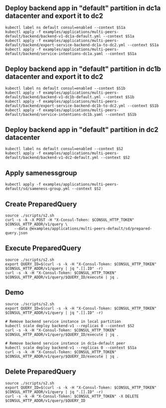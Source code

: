 ## Deploy backend app in "default" partition in dc1a datacenter and export it to dc2
```
kubectl label ns default consul=enabled --context $S1a
kubectl apply -f examples/applications/multi-peers-default/backend/backend-v1-dc1a-default.yml --context $S1a
kubectl apply -f examples/applications/multi-peers-default/backend/export-service-backend-dc1a-to-dc2.yml --context $S1a
kubectl apply -f examples/applications/multi-peers-default/backend/service-intentions-dc1a.yaml --context $S1a
```

## Deploy backend app in "default" partition in dc1b datacenter and export it to dc2
```
kubectl label ns default consul=enabled --context $S1b
kubectl apply -f examples/applications/multi-peers-default/backend/backend-v1-dc1b-default.yml --context $S1b
kubectl apply -f examples/applications/multi-peers-default/backend/export-service-backend-dc1b-to-dc2.yml --context $S1b
kubectl apply -f examples/applications/multi-peers-default/backend/service-intentions-dc1b.yaml --context $S1b
```

## Deploy backend app in "default" partition in dc2 datacenter 
```
kubectl label ns default consul=enabled --context $S2
kubectl apply -f examples/applications/multi-peers-default/backend/backend-v1-dc2-default.yml --context $S2
```

## Apply samenessgroup
```
kubectl apply -f examples/applications/multi-peers-default/sd/sameness-group.yml --context $S2
```

## Create PreparedQuery
```
source ./scripts/s2.sh
curl -s -k -X POST -H "X-Consul-Token: $CONSUL_HTTP_TOKEN" $CONSUL_HTTP_ADDR/v1/query \
    --data @examples/applications/multi-peers-default/sd/prepared-query.json
```
## Execute PreparedQuery
```
source ./scripts/s2.sh
export QUERY_ID=$(curl -s -k -H "X-Consul-Token: $CONSUL_HTTP_TOKEN" $CONSUL_HTTP_ADDR/v1/query | jq ".[].ID" -r)
curl -s -k -H "X-Consul-Token: $CONSUL_HTTP_TOKEN" $CONSUL_HTTP_ADDR/v1/query/$QUERY_ID/execute | jq .
```

## Demo
```
source ./scripts/s2.sh
export QUERY_ID=$(curl -s -k -H "X-Consul-Token: $CONSUL_HTTP_TOKEN" $CONSUL_HTTP_ADDR/v1/query | jq ".[].ID" -r)

# Remove backend service instance in local partition
kubectl scale deploy backend-v1 --replicas 0 --context $S2
curl -s -k -H "X-Consul-Token: $CONSUL_HTTP_TOKEN" $CONSUL_HTTP_ADDR/v1/query/$QUERY_ID/execute | jq .

# Remove backend service instance in dc1a-default peer
kubectl scale deploy backend-v1 --replicas 0 --context $S1a
curl -s -k -H "X-Consul-Token: $CONSUL_HTTP_TOKEN" $CONSUL_HTTP_ADDR/v1/query/$QUERY_ID/execute | jq .
```

## Delete PreparedQuery
```
source ./scripts/s2.sh
export QUERY_ID=$(curl -s -k -H "X-Consul-Token: $CONSUL_HTTP_TOKEN" $CONSUL_HTTP_ADDR/v1/query | jq ".[].ID" -r)
curl -s -k -H "X-Consul-Token: $CONSUL_HTTP_TOKEN" -X DELETE $CONSUL_HTTP_ADDR/v1/query/$QUERY_ID
```